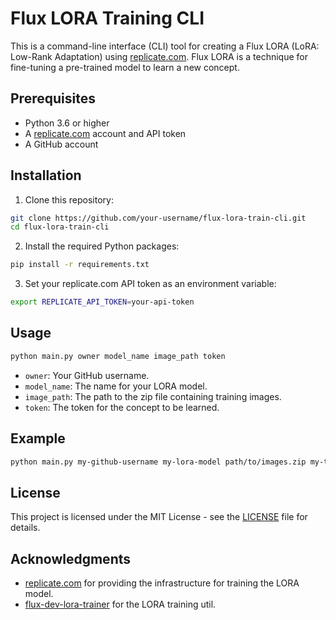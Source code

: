 # Flux LORA Training CLI

This is a command-line interface (CLI) tool for creating a Flux LORA (LoRA: Low-Rank Adaptation) using [replicate.com](https://replicate.com). Flux LORA is a technique for fine-tuning a pre-trained model to learn a new concept.

## Prerequisites

- Python 3.6 or higher
- A [replicate.com](https://replicate.com) account and API token
- A GitHub account

## Installation

1. Clone this repository:

```bash
git clone https://github.com/your-username/flux-lora-train-cli.git
cd flux-lora-train-cli
```

2. Install the required Python packages:

```bash
pip install -r requirements.txt
```

3. Set your replicate.com API token as an environment variable:

```bash
export REPLICATE_API_TOKEN=your-api-token
```

## Usage

```bash
python main.py owner model_name image_path token
```

- `owner`: Your GitHub username.
- `model_name`: The name for your LORA model.
- `image_path`: The path to the zip file containing training images.
- `token`: The token for the concept to be learned.

## Example

```bash
python main.py my-github-username my-lora-model path/to/images.zip my-token
```

## License

This project is licensed under the MIT License - see the [LICENSE](LICENSE) file for details.

## Acknowledgments

- [replicate.com](https://replicate.com) for providing the infrastructure for training the LORA model.
- [flux-dev-lora-trainer](https://replicate.com/ostris/flux-dev-lora-trainer/train) for the LORA training util.